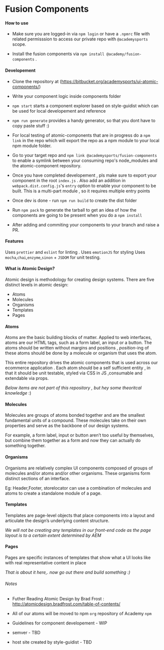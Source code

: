 # Fusion Components

#### How to use

* Make sure you are logged-in via `npm login` or have a `.npmrc` file with related permisssion to access our private repo with `@academysports` scope.

* Install the fusion components via `npm install @academy/fusion-components` .

#### Developement

* Clone the repository at (https://bitbucket.org/academysports/ui-atomic-components/)

* Write your component logic inside components folder

* `npm start` starts a component explorer based on style-guidist which can be used for local developement and reference

* `npm run generate` provides a handy generator, so that you dont have to copy paste stuff :)

* For local testing of atomic-components that are in progress do a `npm link` in the repo which will export the repo as a npm module to your local npm module folder.

* Go to your target repo and `npm link @academysports/fusion-components` to enable a symlink between your consuming repo's node_modules and the atomic-component repository.

* Once you have completed developement , pls make sure to export your component in the root `index.js` . Also add an addition in `webpack.dist.config.js`'s `entry` option to enable your component to be built. This is a multi-part module , so it requires multiple entry points

* Once dev is done - run `npm run build` to create the dist folder

* Run `npm pack` to generate the tarball to get an idea of how the components are going to be present when you do a `npm install`

* After adding and commiting your components to your branch and raise a PR.


#### Features

Uses `prettier` and `eslint` for linting .
Uses `emotionJS` for styling
Uses `mocha`,`chai`,`enzyme`,`sinon` + `JSDOM` for unit testing.

#### What is Atomic Design?

Atomic design is methodology for creating design systems. There are five distinct levels in atomic design:

* Atoms
* Molecules
* Organisms
* Templates
* Pages

#### Atoms

Atoms are the basic building blocks of matter. Applied to web interfaces, atoms are our HTML tags, such as a form label, an input or a button.
The atoms should be written without margins and positions , _position_-ing of these atoms should be done by a molecule or organism that uses the atom.

This entire repository drives the atomic components that is used across our ecommerce application .
Each atom should be a self sufficient entity , in that it should be unit testable, styled via CSS in JS ,consumable and extendable via props.

_Below items are not part of this repository , but hey some theoritcal knowledge_ :)

#### Molecules

Molecules are groups of atoms bonded together and are the smallest fundamental units of a compound. These molecules take on their own properties and serve as the backbone of our design systems.

For example, a form label, input or button aren’t too useful by themselves, but combine them together as a form and now they can actually do something together.

#### Organisms

Organisms are relatively complex UI components composed of groups of molecules and/or atoms and/or other organisms. These organisms form distinct sections of an interface.

Eg: Header,Footer, storelocator can use a combination of molecules and atoms to create a standalone module of a page.

#### Templates

Templates are page-level objects that place components into a layout and articulate the design’s underlying content structure.

_We will not be creating any templates in our front-end code as the page layout is to a certain extent determined by AEM_

#### Pages

Pages are specific instances of templates that show what a UI looks like with real representative content in place

_That is about it here,. now go out there and build something :)_

###### Notes

* Futher Reading Atomic Design by Brad Frost : http://atomicdesign.bradfrost.com/table-of-contents/

* All of our atoms will be moved to npm `org` repository of Academy `npm`

* Guidelines for component developement - WIP

* semver - TBD

* host site created by style-guidist - TBD
